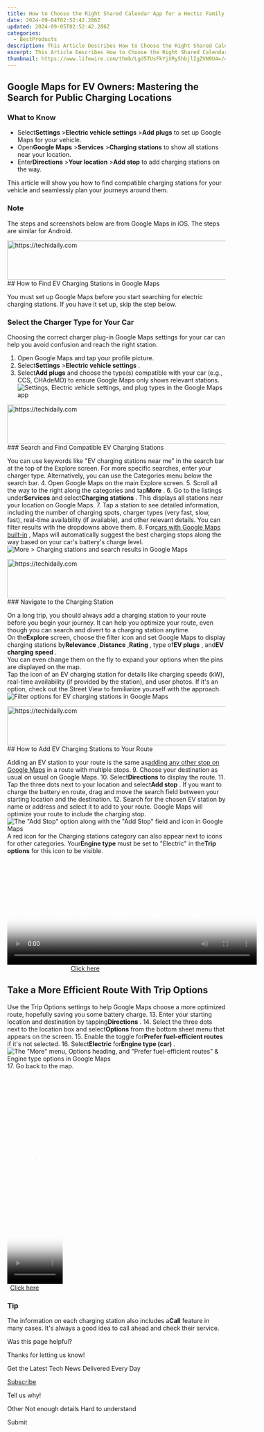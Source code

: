 ```yaml
---
title: How to Choose the Right Shared Calendar App for a Hectic Family Life
date: 2024-09-04T02:52:42.286Z
updated: 2024-09-05T02:52:42.286Z
categories:
  - BestProducts
description: This Article Describes How to Choose the Right Shared Calendar App for a Hectic Family Life
excerpt: This Article Describes How to Choose the Right Shared Calendar App for a Hectic Family Life
thumbnail: https://www.lifewire.com/thmb/Lgd5TUsFkYjXRy5hbjlIgZVN9U4=/400x300/filters:no_upscale():max_bytes(150000):strip_icc():format(webp)/GettyImages-842826736-59f8f627054ad90010347440.jpg
---
```


## Google Maps for EV Owners: Mastering the Search for Public Charging Locations
### What to Know

* Select**Settings** \>**Electric vehicle settings** \>**Add plugs** to set up Google Maps for your vehicle.
* Open**Google Maps** \>**Services** \>**Charging stations** to show all stations near your location.
* Enter**Directions** \>**Your location** \>**Add stop** to add charging stations on the way.

 This article will show you how to find compatible charging stations for your vehicle and seamlessly plan your journeys around them.

### Note

 The steps and screenshots below are from Google Maps in iOS. The steps are similar for Android.

<!-- affiliate ads begin -->
<a href="https://appsumo.8odi.net/c/5597632/2030381/7443" target="_top" id="2030381">
  <img src="//a.impactradius-go.com/display-ad/7443-2030381" border="0" alt="https://techidaily.com" width="728" height="90"/>
</a>
<img height="0" width="0" src="https://appsumo.8odi.net/i/5597632/2030381/7443" style="position:absolute;visibility:hidden;" border="0" />
<!-- affiliate ads end -->
## How to Find EV Charging Stations in Google Maps

 You must set up Google Maps before you start searching for electric charging stations. If you have it set up, skip the step below.

### Select the Charger Type for Your Car

 Choosing the correct charger plug-in Google Maps settings for your car can help you avoid confusion and reach the right station.

1. Open Google Maps and tap your profile picture.
2. Select**Settings** \>**Electric vehicle settings** .
3. Select**Add plugs** and choose the type(s) compatible with your car (e.g., CCS, CHAdeMO) to ensure Google Maps only shows relevant stations.  
![Settings, Electric vehicle settings, and plug types in the Google Maps app](https://www.lifewire.com/thmb/wMpdBksqOMkGz-2SiabokHxq8DA=/1500x0/filters:no_upscale():max_bytes(150000):strip_icc():format(webp)/Google-Maps-EV-setup-plugs-d2076a4c269b46cba08e894002ab9456.jpg)  

<!-- affiliate ads begin -->
<a href="https://aligracehair.sjv.io/c/5597632/1997680/19272" target="_top" id="1997680">
  <img src="//a.impactradius-go.com/display-ad/19272-1997680" border="0" alt="https://techidaily.com" width="728" height="90"/>
</a>
<img height="0" width="0" src="https://aligracehair.sjv.io/i/5597632/1997680/19272" style="position:absolute;visibility:hidden;" border="0" />
<!-- affiliate ads end -->
### Search and Find Compatible EV Charging Stations  

 You can use keywords like "EV charging stations near me" in the search bar at the top of the Explore screen. For more specific searches, enter your charger type. Alternatively, you can use the Categories menu below the search bar.
4. Open Google Maps on the main Explore screen.
5. Scroll all the way to the right along the categories and tap**More** .
6. Go to the listings under**Services** and select**Charging stations** . This displays all stations near your location on Google Maps.
7. Tap a station to see detailed information, including the number of charging spots, charger types (very fast, slow, fast), real-time availability (if available), and other relevant details. You can filter results with the dropdowns above them.
8. For[cars with Google Maps built-in](https://www.lifewire.com/how-to-add-google-maps-to-carplay-4766807) , Maps will automatically suggest the best charging stops along the way based on your car's battery's charge level.  
![More > Charging stations and search results in Google Maps](https://www.lifewire.com/thmb/IG4VxN8sPiw_vbAU-h1cNAR1pv8=/1500x0/filters:no_upscale():max_bytes(150000):strip_icc():format(webp)/Charging-Stations-in-Google-Maps-da9289494ce3410bbe4c7fa74f4bdaa1.jpg)  

<!-- affiliate ads begin -->
<a href="https://appsumo.8odi.net/c/5597632/2024338/7443" target="_top" id="2024338">
  <img src="//a.impactradius-go.com/display-ad/7443-2024338" border="0" alt="https://techidaily.com" width="728" height="90"/>
</a>
<img height="0" width="0" src="https://appsumo.8odi.net/i/5597632/2024338/7443" style="position:absolute;visibility:hidden;" border="0" />
<!-- affiliate ads end -->
### Navigate to the Charging Station  

 On a long trip, you should always add a charging station to your route before you begin your journey. It can help you optimize your route, even though you can search and divert to a charging station anytime.  
 On the**Explore** screen, choose the filter icon and set Google Maps to display charging stations by**Relevance** ,**Distance** ,**Rating** , type of**EV plugs** , and**EV charging speed** .  
 You can even change them on the fly to expand your options when the pins are displayed on the map.  
 Tap the icon of an EV charging station for details like charging speeds (kW), real-time availability (if provided by the station), and user photos. If it's an option, check out the Street View to familiarize yourself with the approach.  
![Filter options for EV charging stations in Google Maps](https://www.lifewire.com/thmb/kIqr0_Zyzxw2aMpRgZyvq_WcKpk=/1500x0/filters:no_upscale():max_bytes(150000):strip_icc():format(webp)/EV-station-filters-9c5b18a3975d4359a6e533d1ba96624a.jpg)  

<!-- affiliate ads begin -->
<a href="https://aligracehair.sjv.io/c/5597632/1938750/19272" target="_top" id="1938750">
  <img src="//a.impactradius-go.com/display-ad/19272-1938750" border="0" alt="https://techidaily.com" width="728" height="90"/>
</a>
<img height="0" width="0" src="https://aligracehair.sjv.io/i/5597632/1938750/19272" style="position:absolute;visibility:hidden;" border="0" />
<!-- affiliate ads end -->
## How to Add EV Charging Stations to Your Route  

 Adding an EV station to your route is the same as[adding any other stop on Google Maps](https://www.lifewire.com/add-stops-on-google-maps-5197837) in a route with multiple stops.
9. Choose your destination as usual on usual on Google Maps.
10. Select**Directions** to display the route.
11. Tap the three dots next to your location and select**Add stop** . If you want to charge the battery en route, drag and move the search field between your starting location and the destination.
12. Search for the chosen EV station by name or address and select it to add to your route. Google Maps will optimize your route to include the charging stop.  
![The "Add Stop" option along with the "Add Stop" field and icon in Google Maps](https://www.lifewire.com/thmb/iwL3JclIX4F7Gouw7HVNJoXAI9c=/1500x0/filters:no_upscale():max_bytes(150000):strip_icc():format(webp)/Add-Stop-EV-station-Google-Maps-c3f67642de1e4b73bc2b413b97be8b2c.jpg)  
 A red icon for the Charging stations category can also appear next to icons for other categories. Your**Engine type** must be set to "Electric" in the**Trip options** for this icon to be visible.  
<!-- affiliate ads begin -->
<span id="1982485">
					<video width="576" height="240" style="cursor:pointer"
           poster="//a.impactradius-go.com/display-clicktoplayimage/1982485.png"
           onclick="if(!this.playClicked){this.play();this.setAttribute('controls',true);this.playClicked=true;}">
	   <source src="//a.impactradius-go.com/display-ad/22993-1982485">
	   <img src="//a.impactradius-go.com/display-clicktoplayimage/1982485.png" style="border: none; height: 100%; width: 100%; object-fit: contain">
	</video>
	<div style="width:360px;text-align:center"><a href="javascript:window.open(decodeURIComponent('https%3A%2F%2Fhomestyler.sjv.io%2Fc%2F5597632%2F1982485%2F22993'), '_blank');void(0);">Click here</a></div>
</span>
<img height="0" width="0" src="https://imp.pxf.io/i/5597632/1982485/22993" style="position:absolute;visibility:hidden;" border="0" />
<!-- affiliate ads end -->

## Take a More Efficient Route With Trip Options  

 Use the Trip Options settings to help Google Maps choose a more optimized route, hopefully saving you some battery charge.
13. Enter your starting location and destination by tapping**Directions** .
14. Select the three dots next to the location box and select**Options** from the bottom sheet menu that appears on the screen.
15. Enable the toggle for**Prefer fuel-efficient routes** if it's not selected.
16. Select**Electric** for**Engine type (car)** .  
![The "More" menu, Options heading, and "Prefer fuel-efficient routes" & Engine type options in Google Maps](https://www.lifewire.com/thmb/rQO9h7LEvVKQtN8Ic6b5xiJa1-Y=/1500x0/filters:no_upscale():max_bytes(150000):strip_icc():format(webp)/Efficient-route-options-Google-Maps-627d7d46908d4c65964001452e23f23f.jpg)
17. Go back to the map.
<!-- affiliate ads begin -->
<span id="1975658">
					<video width="128" height="480" style="cursor:pointer"
           poster="//a.impactradius-go.com/display-clicktoplayimage/1975658.png"
           onclick="if(!this.playClicked){this.play();this.setAttribute('controls',true);this.playClicked=true;}">
	   <source src="//a.impactradius-go.com/display-ad/22993-1975658">
	   <img src="//a.impactradius-go.com/display-clicktoplayimage/1975658.png" style="border: none; height: 100%; width: 100%; object-fit: contain">
	</video>
	<div style="width:80px;text-align:center"><a href="javascript:window.open(decodeURIComponent('https%3A%2F%2Fhomestyler.sjv.io%2Fc%2F5597632%2F1975658%2F22993'), '_blank');void(0);">Click here</a></div>
</span>
<img height="0" width="0" src="https://imp.pxf.io/i/5597632/1975658/22993" style="position:absolute;visibility:hidden;" border="0" />
<!-- affiliate ads end -->

### Tip

 The information on each charging station also includes a**Call** feature in many cases. It's always a good idea to call ahead and check their service.

Was this page helpful?

Thanks for letting us know!

 Get the Latest Tech News Delivered Every Day

[Subscribe](https://www.lifewire.com/#)

Tell us why!

 Other  Not enough details  Hard to understand

 Submit

<ins class="adsbygoogle"
     style="display:block"
     data-ad-format="autorelaxed"
     data-ad-client="ca-pub-7571918770474297"
     data-ad-slot="1223367746"></ins>



<ins class="adsbygoogle"
     style="display:block"
     data-ad-client="ca-pub-7571918770474297"
     data-ad-slot="8358498916"
     data-ad-format="auto"
     data-full-width-responsive="true"></ins>


